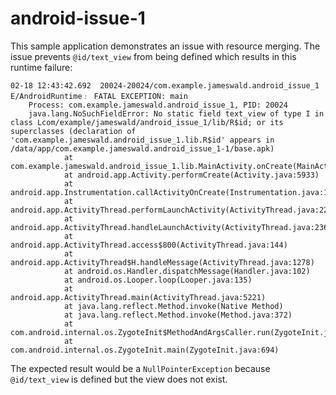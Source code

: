 # android-issue-1

This sample application demonstrates an issue with resource merging. The issue prevents `@id/text_view` from being defined which results in this runtime failure:

```
02-18 12:43:42.692  20024-20024/com.example.jameswald.android_issue_1 E/AndroidRuntime﹕ FATAL EXCEPTION: main
    Process: com.example.jameswald.android_issue_1, PID: 20024
    java.lang.NoSuchFieldError: No static field text_view of type I in class Lcom/example/jameswald/android_issue_1/lib/R$id; or its superclasses (declaration of 'com.example.jameswald.android_issue_1.lib.R$id' appears in /data/app/com.example.jameswald.android_issue_1-1/base.apk)
            at com.example.jameswald.android_issue_1.lib.MainActivity.onCreate(MainActivity.java:14)
            at android.app.Activity.performCreate(Activity.java:5933)
            at android.app.Instrumentation.callActivityOnCreate(Instrumentation.java:1105)
            at android.app.ActivityThread.performLaunchActivity(ActivityThread.java:2251)
            at android.app.ActivityThread.handleLaunchActivity(ActivityThread.java:2360)
            at android.app.ActivityThread.access$800(ActivityThread.java:144)
            at android.app.ActivityThread$H.handleMessage(ActivityThread.java:1278)
            at android.os.Handler.dispatchMessage(Handler.java:102)
            at android.os.Looper.loop(Looper.java:135)
            at android.app.ActivityThread.main(ActivityThread.java:5221)
            at java.lang.reflect.Method.invoke(Native Method)
            at java.lang.reflect.Method.invoke(Method.java:372)
            at com.android.internal.os.ZygoteInit$MethodAndArgsCaller.run(ZygoteInit.java:899)
            at com.android.internal.os.ZygoteInit.main(ZygoteInit.java:694)
```

The expected result would be a `NullPointerException` because `@id/text_view` is defined but the view does not exist.
